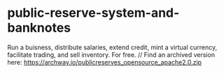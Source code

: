 # public-reserve-system-and-banknotes
Run a buisness, distribute salaries, extend credit, mint a virtual currency, facilitate trading, and sell inventory. For free.
//
Find an archived version here: https://archway.io/publicreserves_opensource_apache2.0.zip
